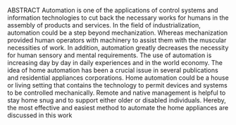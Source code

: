 ABSTRACT
Automation is one of the applications of control systems and information technologies to cut back the necessary works for humans in the assembly of products and services. In the field of industrialization, automation could be a step beyond mechanization. Whereas mechanization provided human operators with machinery to assist them with the muscular necessities of work. In addition, automation greatly decreases the necessity for human sensory and mental requirements. The use of automation is increasing day by day in daily experiences and in the world economy. The idea of home automation has been a crucial issue in several publications and residential appliances corporations. Home automation could be a house or living setting that contains the technology to permit devices and systems to be controlled mechanically. Remote and native management is helpful to stay home snug and to support either older or disabled individuals. Hereby, the most effective and easiest method to automate the home appliances are discussed in this work
